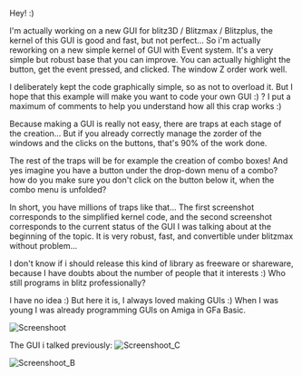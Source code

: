 Hey! :)

I'm actually working on a new GUI for blitz3D / Blitzmax / Blitzplus, the kernel of this GUI is 
good and fast, but not perfect... So i'm actually reworking on a new simple kernel of GUI with
Event system. It's a very simple but robust base that you can improve. You can actually highlight
the button, get the event pressed, and clicked. The window Z order work well.

I deliberately kept the code graphically simple, so as not to overload it. But I hope that this 
example will make you want to code your own GUI :) ? I put a maximum of comments to help you 
understand how all this crap works :)

Because making a GUI is really not easy, there are traps at each stage of the creation... 
But if you already correctly manage the zorder of the windows and the clicks on the buttons, 
that's 90% of the work done.

The rest of the traps will be for example the creation of combo boxes! And yes imagine you 
have a button under the drop-down menu of a combo? how do you make sure you don't click on
the button below it, when the combo menu is unfolded?

In short, you have millions of traps like that... The first screenshot corresponds to the 
simplified kernel code, and the second screenshot corresponds to the current status of the GUI
I was talking about at the beginning of the topic. It is very robust, fast, and convertible 
under blitzmax without problem...

I don't know if i should release this kind of library as freeware or shareware, because I have
doubts about the number of people that it interests :) Who still programs in blitz professionally?

I have no idea :) But here it is, I always loved making GUIs :) When I was young I was already
programming GUIs on Amiga in GFa Basic.

![Screenshoot](https://github.com/user-attachments/assets/72e84586-7782-4e35-aa1a-7b1dc3436a0e)

The GUI i talked previously:
![Screenshoot_C](https://github.com/user-attachments/assets/8ddd2cc7-3da3-4703-b5cd-8baa03ffdd02)

![Screenshoot_B](https://github.com/user-attachments/assets/084f2741-b184-4c16-bf18-2560c15b9793)

